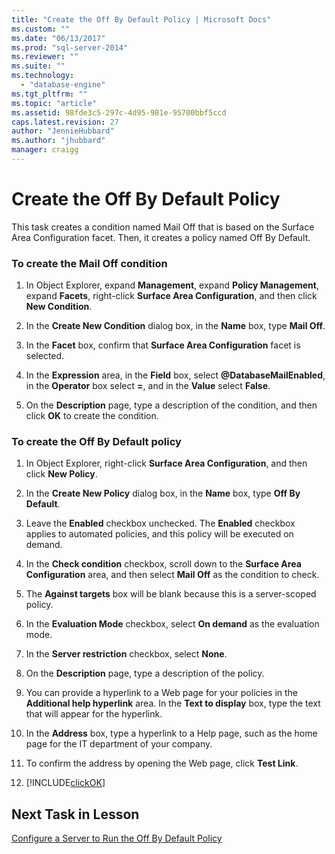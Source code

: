 ```yaml
---
title: "Create the Off By Default Policy | Microsoft Docs"
ms.custom: ""
ms.date: "06/13/2017"
ms.prod: "sql-server-2014"
ms.reviewer: ""
ms.suite: ""
ms.technology: 
  - "database-engine"
ms.tgt_pltfrm: ""
ms.topic: "article"
ms.assetid: 98fde3c5-297c-4d95-981e-95700bbf5ccd
caps.latest.revision: 27
author: "JennieHubbard"
ms.author: "jhubbard"
manager: craigg
---
```

# Create the Off By Default Policy
  This task creates a condition named Mail Off that is based on the Surface Area Configuration facet. Then, it creates a policy named Off By Default.  
  
### To create the Mail Off condition  
  
1.  In Object Explorer, expand **Management**, expand **Policy Management**, expand **Facets**, right-click **Surface Area Configuration**, and then click **New Condition**.  
  
2.  In the **Create New Condition** dialog box, in the **Name** box, type **Mail Off**.  
  
3.  In the **Facet** box, confirm that **Surface Area Configuration** facet is selected.  
  
4.  In the **Expression** area, in the **Field** box, select **@DatabaseMailEnabled**, in the **Operator** box select **=**, and in the **Value** select **False**.  
  
5.  On the **Description** page, type a description of the condition, and then click **OK** to create the condition.  
  
### To create the Off By Default policy  
  
1.  In Object Explorer, right-click **Surface Area Configuration**, and then click **New Policy**.  
  
2.  In the **Create New Policy** dialog box, in the **Name** box, type **Off By Default**.  
  
3.  Leave the **Enabled** checkbox unchecked. The **Enabled** checkbox applies to automated policies, and this policy will be executed on demand.  
  
4.  In the **Check condition** checkbox, scroll down to the **Surface Area Configuration** area, and then select **Mail Off** as the condition to check.  
  
5.  The **Against targets** box will be blank because this is a server-scoped policy.  
  
6.  In the **Evaluation Mode** checkbox, select **On demand** as the evaluation mode.  
  
7.  In the **Server restriction** checkbox, select **None**.  
  
8.  On the **Description** page, type a description of the policy.  
  
9. You can provide a hyperlink to a Web page for your policies in the **Additional help hyperlink** area. In the **Text to display** box, type the text that will appear for the hyperlink.  
  
10. In the **Address** box, type a hyperlink to a Help page, such as the home page for the IT department of your company.  
  
11. To confirm the address by opening the Web page, click **Test Link**.  
  
12. [!INCLUDE[clickOK](../../includes/clickok-md.md)]  
  
## Next Task in Lesson  
 [Configure a Server to Run the Off By Default Policy](lesson-1-2-configure-a-server-to-run-the-off-by-default-policy.md)  
  
  